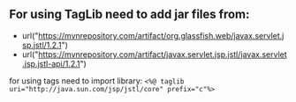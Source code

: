 ## For using TagLib need to add jar files from:
- url("https://mvnrepository.com/artifact/org.glassfish.web/javax.servlet.jsp.jstl/1.2.1")
- url("https://mvnrepository.com/artifact/javax.servlet.jsp.jstl/javax.servlet.jsp.jstl-api/1.2.1")

for using tags need to import library: `<%@ taglib uri="http://java.sun.com/jsp/jstl/core" prefix="c"%>`